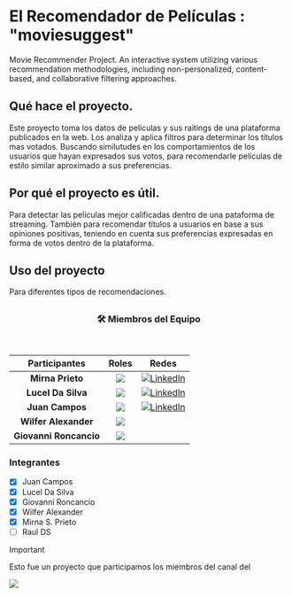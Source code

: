 # El Recomendador de Películas : **"moviesuggest"**
Movie Recommender Project. 
An interactive system utilizing various recommendation methodologies, including non-personalized, content-based, and collaborative filtering approaches.
## Qué hace el proyecto.
Este proyecto toma los datos de películas y sus raitings de una plataforma publicados en la web. Los analiza y aplica filtros para determinar los títulos mas votados. Buscando similutudes en los comportamientos de los usuarios que hayan expresados sus votos, para recomendarle películas de estilo similar aproximado a sus preferencias.

## Por qué el proyecto es útil.
Para detectar las películas mejor calificadas dentro de una pataforma de streaming. También para recomendar títulos a usuarios en base a sus opiniones positivas, teniendo en cuenta sus preferencias expresadas en forma de votos dentro de la plataforma.  

## Uso del proyecto
Para diferentes tipos de recomendaciones.

## <h3 align="center">🛠️ Miembros del Equipo</h3>
<br>
<div align="center"> 

|Participantes|Roles|Redes|
|:---:|:---:|:---:|
|**Mirna Prieto**|![](https://img.shields.io/badge/DATA%20SCIENTIST-blue?style=for-the-badge)| <a target="_blank" rel="noopener noreferrer" href="https://www.linkedin.com/in/mirna-prieto-990356242/">![LinkedIn](https://img.shields.io/badge/LinkedIn-0077B5?style=for-the-badge&logo=linkedin&logoColor=white)
|**Lucel Da Silva**|![](https://img.shields.io/badge/DATA%20SCIENTIST-blue?style=for-the-badge)| <a target="_blank" rel="noopener noreferrer" href="https://www.linkedin.com/in/jumacaq/">[![LinkedIn](https://img.shields.io/badge/LinkedIn-0077B5?style=for-the-badge&logo=linkedin&logoColor=white)](https://www.linkedin.com/in/luceldasilva/)</a>
|**Juan Campos**|![](https://img.shields.io/badge/DATA%20SCIENTIST-blue?style=for-the-badge)| <a target="_blank" rel="noopener noreferrer" href="https://www.linkedin.com/in/jumacaq/">[![LinkedIn](https://img.shields.io/badge/LinkedIn-0077B5?style=for-the-badge&logo=linkedin&logoColor=white)](https://www.linkedin.com/in/jumacaq/)</a> |
|**Wilfer Alexander**|![](https://img.shields.io/badge/DATA%20SCIENTIST-blue?style=for-the-badge)|
|**Giovanni Roncancio**|![](https://img.shields.io/badge/DATA%20SCIENTIST-blue?style=for-the-badge)|

</div> 

### Integrantes
- [x] Juan Campos
- [x] Lucel Da Silva
- [X] Giovanni Roncancio
- [X] Wilfer Alexander
- [X] Mirna S. Prieto
- [ ] Raul DS
       
> [!IMPORTANT]
> Esto fue un proyecto que participamos los miembros del canal del
> 
>[![](https://img.shields.io/youtube/channel/subscribers/UCuerQOTskuNkddcT738357g?style=for-the-badge&logo=youtube&label=Bootcamp%20Xperience)](https://www.youtube.com/@BootcampXperience)
